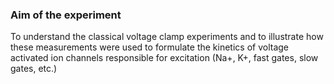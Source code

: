 ### Aim of the experiment


To understand the classical voltage clamp experiments and to illustrate how these measurements were used to formulate the kinetics of voltage activated ion channels responsible for excitation (Na+, K+, fast gates, slow gates, etc.)

 